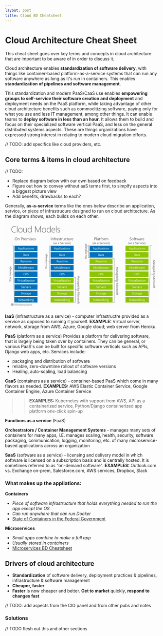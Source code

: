 ```yaml
---
layout: post
title: Cloud BD Cheatsheet
---
```


# Cloud Architecture Cheat Sheet

This cheat sheet goes over key terms and concepts in cloud architecture that are important to be aware of in order to discuss it.

Cloud architecture enables **standardization of software delivery**, with things like container-based platform-as-a-service systems that can run any software anywhere as long as it's run in containers. This enables **standardization of pipelines and software management**.

This standardization and modern PaaS/CaaS use enables **empowering groups to self-service their software creation and deployment** and deployment needs on the PaaS platform, while taking advantage of other cloud architecture benefits such as commoditizing software, paying only for what you use and less IT management, among other things. It can enable teams to **deploy software in less than an hour**. It allows them to build and focus on their specialized software vertical PaaS, and less on the general distributed systems aspects. These are things organizations have expressed strong interest in relating to modern cloud migration efforts.

// TODO: add specifics like cloud providers, etc.

## Core terms & items in cloud architecture

// TODO: 
  - Replace diagram below with our own based on feedback
  - Figure out how to convey without aaS terms first, to simplfy aspects into a biggest picture view
  - Add benefits, drawbacks to each?

Generally, **as-a-service** terms like the ones below describe an application, service, or piece of infrastrucure designed to run on cloud architecture. As the diagram shows, each builds on each other.

![as-a-service diagram](2018-05-02-cloud-bd-cheatsheet-As-a-service-birdseye2(ms).png)

**IaaS** (infrastructure as a service) - computer infrastructre provided as a service as opposed to running it yourself. **EXAMPLE:** Virtual server, network, storage from AWS, Azure, Google cloud; web server from Heroku.

**PaaS** (platform as a service) Provides a platform for delivering software, that is largely being taken over by containers. They can be general, or various PaaS's can be built for specific software verticals such as APIs, Django web apps, etc.  Services include:

* packaging and distribution of software
* reliable, zero-downtime rollout of software versions
* Healing, auto-scaling, load balancing

**CaaS** (containers as a service) - container-based PaaS which come in many flavors as needed. **EXAMPLES:** AWS Elastic Container Service, Google Container Engine, Azure Container Service

> > **EXAMPLES:** Kubernetes with support from AWS, API as a containerized service, Python/Django containerized app platform one-click spin-up

**Functions as a service** (FaaS)

**Orchestrators / Container Management Systems** - manages many sets of containers for many apps, I.E. manages scaling, health, security, software packaging, communication, logging, monitoring, etc. of many microservice-based applications across an organization

**SaaS** (software as a service) - licensing and delivery model in which software is licensed on a subscription basis and is centrally hosted. It is sometimes referred to as "on-demand software". **EXAMPLES:** Outlook.com vs. Exchange on-prem, Salesforce.com, AWS services, Dropbox, Slack

### What makes up the appliations:

**Containers**
* *Piece of software infrastructure that holds everything needed to run the app execpt the OS*
* *Can run anywhere that can run Docker*
* [State of Containers in the Federal Government](2018-04-12-state-of-containers-in-federal.md)

**Microservices**
* *Small apps combine to make a full app*
* *Usually stored in containers*
* [Microservices BD Cheatsheet](https://excellaco.sharepoint.com/internal/marketing/marketing2017/Legacy/Shared%20Documents/Capabilities%20info/Microservices%20Business%20Development%20Cheat%20Sheet.pdf#search=cheat%20sheet)

## Drivers of cloud architecture

* **Standardization** of software delivery, deployment practices & pipelines, infrastructure & software management
* **Cheaper, faster**
* **Faster** is now cheaper and better. **Get to market** quickly, **respond to changes fast**

// TODO: add aspects from the CIO panel and from other pubs and notes

### Solutions

// TODO flesh out this and other sections